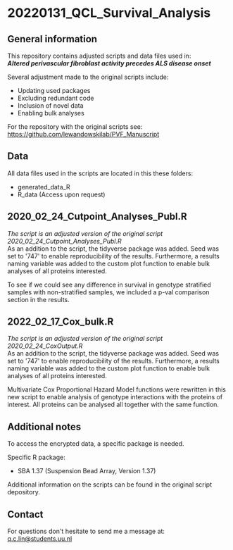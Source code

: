 # 20220131_QCL_Survival_Analysis
## General information
This repository contains adjusted scripts and data files used in:  
<i><b>Altered perivascular fibroblast activity precedes ALS disease onset</i></b>

Several adjustment made to the original scripts include:  
- Updating used packages
- Excluding redundant code
- Inclusion of novel data
- Enabling bulk analyses

For the repository with the original scripts see:  
https://github.com/lewandowskilab/PVF_Manuscript

## Data
All data files used in the scripts are located in this these folders:
- generated_data_R
- R_data
(Access upon request)

## 2020_02_24_Cutpoint_Analyses_Publ.R
<i>The script is an adjusted version of the original script 2020_02_24_Cutpoint_Analyses_Publ.R</i>  
As an addition to the script, the tidyverse package was added. Seed was set to '747' to enable reproducibility of the results. Furthermore, a results naming variable was added to the custom plot function to enable bulk analyses of all proteins interested.  

To see if we could see any difference in survival in genotype stratified samples with non-stratified samples, we included a p-val comparison section in the results.

## 2022_02_17_Cox_bulk.R
<i>The script is an adjusted version of the original script 2020_02_24_CoxOutput.R</i>  
As an addition to the script, the tidyverse package was added. Seed was set to '747' to enable reproducibility of the results. Furthermore, a results naming variable was added to the custom plot function to enable bulk analyses of all proteins interested.

Multivariate Cox Proportional Hazard Model functions were rewritten in this new script to enable analysis of genotype interactions with the proteins of interest. All proteins can be analysed all together with the same function.

## Additional notes
To access the encrypted data, a specific package is needed. 

Specific R package:
- SBA 1.37 (Suspension Bead Array, Version 1.37)

Additional information on the scripts can be found in the original script depository.

## Contact
For questions don't hesitate to send me a message at:
q.c.lin@students.uu.nl